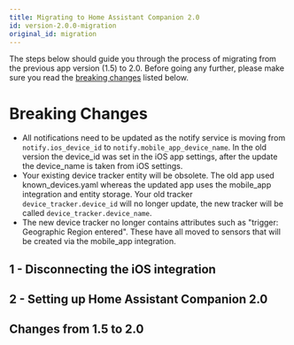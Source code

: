 ```yaml
---
title: Migrating to Home Assistant Companion 2.0
id: version-2.0.0-migration
original_id: migration
---
```


The steps below should guide you through the process of migrating from the previous app version (1.5) to 2.0. Before going any further, please make sure you read the [breaking changes](migration#breaking-changes) listed below.

# Breaking Changes
- All notifications need to be updated as the notify service is moving from ```notify.ios_device_id``` to ```notify.mobile_app_device_name```. In the old version the device_id was set in the iOS app settings, after the update the device_name is taken from iOS settings.
- Your existing device tracker entity will be obsolete. The old app used known_devices.yaml whereas the updated app uses the mobile_app integration and entity storage. Your old tracker ```device_tracker.device_id``` will no longer update, the new tracker will be called ```device_tracker.device_name```.
- The new device tracker no longer contains attributes such as "trigger: Geographic Region entered". These have all moved to sensors that will be created via the mobile_app integration.

## 1 - Disconnecting the iOS integration

## 2 - Setting up Home Assistant Companion 2.0

## Changes from 1.5 to 2.0
